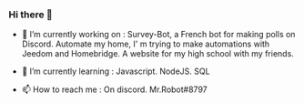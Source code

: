 ### Hi there 👋

- 🔭 I’m currently working on : 
Survey-Bot, a French bot for making polls on Discord.
Automate my home, I' m trying to make automations with Jeedom and Homebridge.
A website for my high school with my friends.

- 🌱 I’m currently learning :
Javascript. NodeJS. SQL

- 📫 How to reach me :
On discord. Mr.Robot#8797

<!--
**Sanchez-Alexandre/Sanchez-Alexandre** is a ✨ _special_ ✨ repository because its `README.md` (this file) appears on your GitHub profile.

Here are some ideas to get you started:


- 🌱 I’m currently learning ...
- 👯 I’m looking to collaborate on ...
- 🤔 I’m looking for help with ...
- 💬 Ask me about ...
- 📫 How to reach me: ...
- 😄 Pronouns: ...
- ⚡ Fun fact: ...
-->
